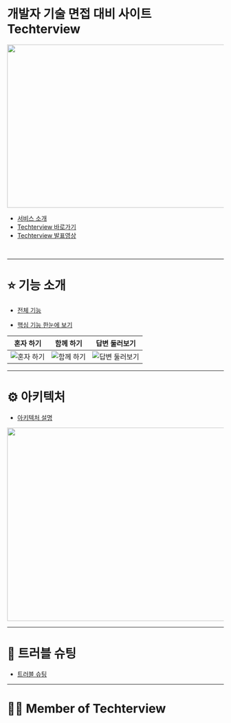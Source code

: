 # 개발자 기술 면접 대비 사이트 Techterview

<img src = "https://user-images.githubusercontent.com/77824583/183828734-b83c537e-e5a4-4611-b0be-d7e0013832a8.png" width="700px" height="380px">


- [서비스 소개](https://github.com/ktkdgh/Techterview/wiki)
- [Techterview 바로가기](https://techterview.vercel.app/)
- [Techterview 발표영상](https://www.youtube.com/watch?v=EzYO-7wRU8Y)
</br>

---

# ⭐️ 기능 소개

- [전체 기능](https://github.com/ktkdgh/Techterview/wiki/%EC%A0%84%EC%B2%B4-%EA%B8%B0%EB%8A%A5-%EC%86%8C%EA%B0%9C) 

- [핵심 기능 한눈에 보기](https://github.com/ktkdgh/Techterview/wiki/%ED%95%B5%EC%8B%AC-%EA%B8%B0%EB%8A%A5-%ED%95%9C%EB%88%88%EC%97%90-%EB%B3%B4%EA%B8%B0)  

|**혼자 하기**|**함께 하기**|**답변 둘러보기**|
|:---:|:---:|:---:|
|![혼자 하기](url)|![함께 하기](url)|![답변 둘러보기](url)|



---
# ⚙ 아키텍처

- [아키텍처 설명](https://github.com/ktkdgh/Techterview/wiki/%ED%94%84%EB%A1%9C%EC%A0%9D%ED%8A%B8-%EC%95%84%ED%82%A4%ED%85%8D%EC%B2%98)

<img src = "https://user-images.githubusercontent.com/96051392/183825418-0b641ce6-a7f5-4cdf-9244-c0e7a54d2529.png" width="700px" 
height="450px">



---
# 🧨 트러블 슈팅

- [트러블 슈팅](url)

---

# 🏋️‍♂️ Member of Techterview
<p dir="auto"><a href="https://github.com/dongury1114"></a></p>
<p dir="auto"><a href="https://github.com/Mijungle"></a></p>
<p dir="auto"><a href="https://github.com/ktkdgh"></a></p>
<p dir="auto"><a href="https://github.com/ZTeams"></a></p>
